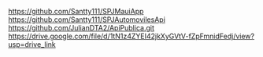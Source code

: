 https://github.com/Santty111/SPJMauiApp
https://github.com/Santty111/SPJAutomovilesApi
https://github.com/JulianDTA2/ApiPublica.git
https://drive.google.com/file/d/1tN1z4ZYEI42jkXyGVtV-fZpFmnidFedj/view?usp=drive_link
